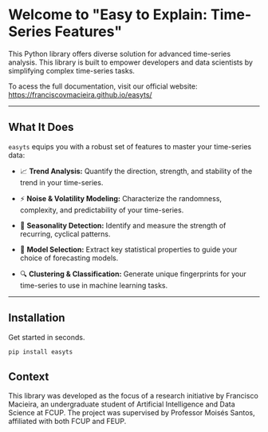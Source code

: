 # Welcome to "Easy to Explain: Time-Series Features"

This Python library offers diverse solution for advanced time-series analysis. This library is built to empower developers and data scientists by simplifying complex time-series tasks.

To acess the full documentation, visit our official website: https://franciscovmacieira.github.io/easyts/

---

## What It Does

`easyts` equips you with a robust set of features to master your time-series data:

* 📈 **Trend Analysis:** Quantify the direction, strength, and stability of the trend in your time-series.

* ⚡️ **Noise & Volatility Modeling:** Characterize the randomness, complexity, and predictability of your time-series.

* 🌊 **Seasonality Detection:** Identify and measure the strength of recurring, cyclical patterns.

* 🤖 **Model Selection:** Extract key statistical properties to guide your choice of forecasting models.

* 🔍 **Clustering & Classification:** Generate unique fingerprints for your time-series to use in machine learning tasks.

---

## Installation

Get started in seconds.

```bash
pip install easyts 
```

## Context

This library was developed as the focus of a research initiative by Francisco Macieira, an undergraduate student of Artificial Intelligence and Data Science at FCUP. The project was supervised by Professor Moisés Santos, affiliated with both FCUP and FEUP.